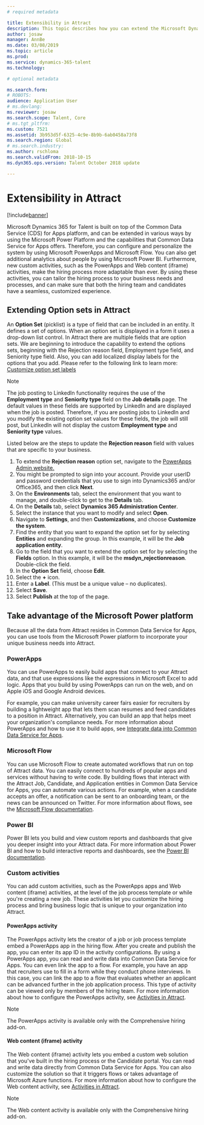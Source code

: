 ```yaml
---
# required metadata

title: Extensibility in Attract
description: This topic describes how you can extend the Microsoft Dynamics 365 for Talent - Attract application by using the Microsoft Power platform.
author: josaw
manager: AnnBe
ms.date: 03/08/2019
ms.topic: article
ms.prod: 
ms.service: dynamics-365-talent
ms.technology: 

# optional metadata

ms.search.form: 
# ROBOTS: 
audience: Application User
# ms.devlang: 
ms.reviewer: josaw
ms.search.scope: Talent, Core
# ms.tgt_pltfrm: 
ms.custom: 7521
ms.assetid: 3b953d5f-6325-4c9e-8b9b-6ab0458a73f8
ms.search.region: Global
# ms.search.industry: 
ms.author: rschloma
ms.search.validFrom: 2018-10-15
ms.dyn365.ops.version: Talent October 2018 update

---
```


# Extensibility in Attract

[!include[banner](../includes/banner.md)]

Microsoft Dynamics 365 for Talent is built on top of the Common Data Service (CDS) for Apps platform, and can be extended in various ways by using the Microsoft Power Platform and the capabilities that Common Data Service for Apps offers. Therefore, you can configure and personalize the system by using Microsoft PowerApps and Microsoft Flow. You can also get additional analytics about people by using Microsoft Power BI. Furthermore, new custom activities, such as the PowerApps and Web content (iframe) activities, make the hiring process more adaptable than ever. By using these activities, you can tailor the hiring process to your business needs and processes, and can make sure that both the hiring team and candidates have a seamless, customized experience.

## Extending Option sets in Attract

An **Option Set** (picklist) is a type of field that can be included in an entity. It defines a set of options. When an option set is displayed in a form it uses a drop-down list control.  In Attract there are multiple fields that are option sets.  We are beginning to introduce the capability to extend the options sets, beginning with the Rejection reason field, Employment type field, and Seniority type field.   Also, you can add localized display labels for the options that you add.  Please refer to the following link to learn more:  [Customize option set labels](https://docs.microsoft.com/en-us/poweapps/developer/common-data-service/customize-labels-suport-multiple-languages)

> [!NOTE]
> The job posting to LinkedIn functionality requires the use of the **Employment type** and **Seniority type** field on the **Job details** page. The default values in these fields are supported by LinkedIn and are displayed when the job is posted. Therefore, if you are posting jobs to LinkedIn and you modify the existing option set values for these fields, the job will still post, but LinkedIn will not display the custom **Employment type** and **Seniority type** values.  

Listed below are the steps to update the **Rejection reason** field with values that are specific to your business.  

1. To extend the **Rejection reason** option set, navigate to the [PowerApps Admin website.](Https://admin.powerapps.microsoft.com)
2. You might be prompted to sign into your account. Provide your userID and password credentials that you use to sign into Dynamics365 and/or Office365, and then click **Next**.
3. On the **Environments** tab, select the environment that you want to manage, and double-click to get to the **Details** tab.
4. On the **Details** tab, select **Dynamics 365 Administration Center**.
5. Select the instance that you want to modify and select **Open**.
6. Navigate to **Settings**, and then **Customizations**, and choose **Customize the system**.
7. Find the entity that you want to expand the option set for by selecting **Entities** and expanding the group. In this example, it will be the **Job application entity**.
8. Go to the field that you want to extend the option set for by selecting the **Fields** option. In this example, it will be the **msdyn_rejectionreason**. Double-click the field.
9. In the **Option Set** field, choose **Edit**.
10. Select the **+** icon.
11. Enter a **Label**.  (This must be a unique value – no duplicates).
12. Select **Save**.
13. Select **Publish** at the top of the page.

## Take advantage of the Microsoft Power platform 

Because all the data from Attract resides in Common Data Service for Apps, you can use tools from the Microsoft Power platform to incorporate your unique business needs into Attract.

### PowerApps

You can use PowerApps to easily build apps that connect to your Attract data, and that use expressions like the expressions in Microsoft Excel to add logic. Apps that you build by using PowerApps can run on the web, and on Apple iOS and Google Android devices.

For example, you can make university career fairs easier for recruiters by building a lightweight app that lets them scan resumes and feed candidates to a position in Attract. Alternatively, you can build an app that helps meet your organization's compliance needs. For more information about PowerApps and how to use it to build apps, see [Integrate data into Common Data Service for Apps](https://docs.microsoft.com/en-us/powerapps).

### Microsoft Flow 

You can use Microsoft Flow to create automated workflows that run on top of Attract data. You can easily connect to hundreds of popular apps and services without having to write code. By building flows that interact with the Attract Job, Candidate, and Application entities in Common Data Service for Apps, you can automate various actions. For example, when a candidate accepts an offer, a notification can be sent to an onboarding team, or the news can be announced on Twitter. For more information about flows, see the [Microsoft Flow documentation](https://docs.microsoft.com/en-us/flow/).

### Power BI

Power BI lets you build and view custom reports and dashboards that give you deeper insight into your Attract data. For more information about Power BI and how to build interactive reports and dashboards, see the [Power BI documentation](https://docs.microsoft.com/en-us/power-bi/).

### Custom activities 

You can add custom activities, such as the PowerApps apps and Web content (iframe) activities, at the level of the job process template or while you're creating a new job. These activities let you customize the hiring process and bring business logic that is unique to your organization into Attract.

#### PowerApps activity 

The PowerApps activity lets the creator of a job or job process template embed a PowerApps app in the hiring flow. After you create and publish the app, you can enter its app ID in the activity configurations. By using a PowerApps app, you can read and write data into Common Data Service for Apps. You can even link the app to a flow. For example, you have an app that recruiters use to fill in a form while they conduct phone interviews. In this case, you can link the app to a flow that evaluates whether an applicant can be advanced further in the job application process. This type of activity can be viewed only by members of the hiring team. For more information about how to configure the PowerApps activity, see [Activities in Attract](./activities-attract.md).

> [!NOTE]
> The PowerApps activity is available only with the Comprehensive hiring add-on.

#### Web content (iframe) activity

The Web content (iframe) activity lets you embed a custom web solution that you've built in the hiring process or the Candidate portal. You can read and write data directly from Common Data Service for Apps. You can also customize the solution so that it triggers flows or takes advantage of Microsoft Azure functions. For more information about how to configure the Web content activity, see [Activities in Attract](./activities-attract.md).

> [!NOTE]
> The Web content activity is available only with the Comprehensive hiring add-on.

